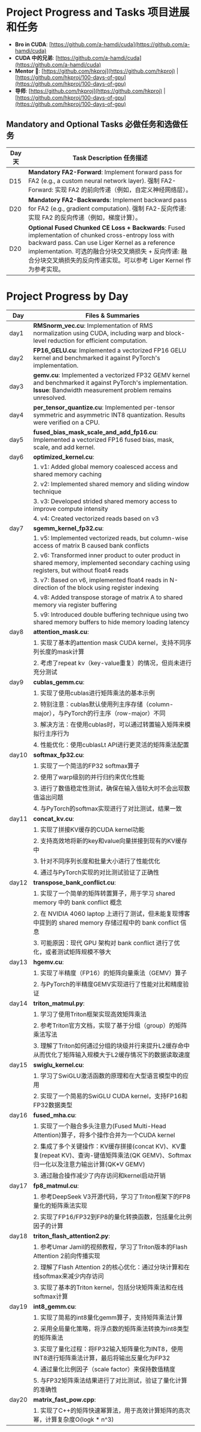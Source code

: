 # Project Progress and Tasks 项目进展和任务

- **Bro in CUDA**: [https://github.com/a-hamdi/cuda](https://github.com/a-hamdi/cuda)
- **CUDA 中的兄弟**: [https://github.com/a-hamdi/cuda](https://github.com/a-hamdi/cuda)
- **Mentor** 🚀: [https://github.com/hkproj](https://github.com/hkproj) | [https://github.com/hkproj/100-days-of-gpu](https://github.com/hkproj/100-days-of-gpu)
- **导师**: [https://github.com/hkproj](https://github.com/hkproj) | [https://github.com/hkproj/100-days-of-gpu](https://github.com/hkproj/100-days-of-gpu)

## Mandatory and Optional Tasks 必做任务和选做任务

| Day 天 | Task Description 任务描述 |
|--------|----------------------------|
| D15    | **Mandatory FA2-Forward**: Implement forward pass for FA2 (e.g., a custom neural network layer). 强制 FA2-Forward: 实现 FA2 的前向传递（例如，自定义神经网络层）。 |
| D20    | **Mandatory FA2-Backwards**: Implement backward pass for FA2 (e.g., gradient computation). 强制 FA2-反向传递: 实现 FA2 的反向传递（例如，梯度计算）。 |
| D20    | **Optional Fused Chunked CE Loss + Backwards**: Fused implementation of chunked cross-entropy loss with backward pass. Can use Liger Kernel as a reference implementation. 可选的融合分块交叉熵损失 + 反向传递: 融合分块交叉熵损失的反向传递实现。可以参考 Liger Kernel 作为参考实现。 |

# Project Progress by Day

| Day   | Files & Summaries |
|-------|-------------------|
| day1  | **RMSnorm_vec.cu**: Implementation of RMS normalization using CUDA, including warp and block-level reduction for efficient computation. |
| day2  | **FP16_GELU.cu**: Implemented a vectorized FP16 GELU kernel and benchmarked it against PyTorch's implementation. |
| day3  | **gemv.cu**: Implemented a vectorized FP32 GEMV kernel and benchmarked it against PyTorch's implementation. **Issue**: Bandwidth measurement problem remains unresolved. |
| day4  | **per_tensor_quantize.cu**: Implemented per-tensor symmetric and asymmetric INT8 quantization. Results were verified on a CPU. |
| day5  | **fused_bias_mask_scale_and_add_fp16.cu**: Implemented a vectorized FP16 fused bias, mask, scale, and add kernel. |
| day6  | **optimized_kernel.cu**: |
|       | 1. v1: Added global memory coalesced access and shared memory caching |
|       | 2. v2: Implemented shared memory and sliding window technique |
|       | 3. v3: Developed strided shared memory access to improve compute intensity |
|       | 4. v4: Created vectorized reads based on v3 |
| day7  | **sgemm_kernel_fp32.cu**: |
|       | 1. v5: Implemented vectorized reads, but column-wise access of matrix B caused bank conflicts |
|       | 2. v6: Transformed inner product to outer product in shared memory, implemented secondary caching using registers, but without float4 reads |
|       | 3. v7: Based on v6, implemented float4 reads in N-direction of the block using register indexing |
|       | 4. v8: Added transpose storage of matrix A to shared memory via register buffering |
|       | 5. v9: Introduced double buffering technique using two shared memory buffers to hide memory loading latency |
| day8  | **attention_mask.cu**: |
|       | 1. 实现了基本的attention mask CUDA kernel，支持不同序列长度的mask计算 |
|       | 2. 考虑了repeat kv（key-value重复）的情况，但尚未进行充分测试 |
| day9  | **cublas_gemm.cu**: |
|       | 1. 实现了使用cublas进行矩阵乘法的基本示例 |
|       | 2. 特别注意：cublas默认使用列主序存储（column-major），与PyTorch的行主序（row-major）不同 |
|       | 3. 解决方法：在使用cublas时，可以通过转置输入矩阵来模拟行主序行为 |
|       | 4. 性能优化：使用cublasLt API进行更灵活的矩阵乘法配置 |
| day10 | **softmax_fp32.cu**: |
|       | 1. 实现了一个简洁的FP32 softmax算子 |
|       | 2. 使用了warp级别的并行归约来优化性能 |
|       | 3. 进行了数值稳定性测试，确保在输入值较大时不会出现数值溢出问题 |
|       | 4. 与PyTorch的softmax实现进行了对比测试，结果一致 |
| day11 | **concat_kv.cu**: |
|       | 1. 实现了拼接KV缓存的CUDA kernel功能 |
|       | 2. 支持高效地将新的key和value向量拼接到现有的KV缓存中 |
|       | 3. 针对不同序列长度和批量大小进行了性能优化 |
|       | 4. 通过与PyTorch实现的对比测试验证了正确性 |
| day12 | **transpose_bank_conflict.cu**: |
|       | 1. 实现了一个简单的矩阵转置算子，用于学习 shared memory 中的 bank conflict 概念 |
|       | 2. 在 NVIDIA 4060 laptop 上进行了测试，但未能复现博客中提到的 shared memory 存储过程中的 bank conflict 信息 |
|       | 3. 可能原因：现代 GPU 架构对 bank conflict 进行了优化，或者测试矩阵规模不够大 |
| day13 | **hgemv.cu**: |
|       | 1. 实现了半精度（FP16）的矩阵向量乘法（GEMV）算子 |
|       | 2. 与PyTorch的半精度GEMV实现进行了性能对比和精度验证 |
| day14 | **triton_matmul.py**: |
|       | 1. 学习了使用Triton框架实现高效矩阵乘法 |
|       | 2. 参考Triton官方文档，实现了基于分组（group）的矩阵乘法写法 |
|       | 3. 理解了Triton如何通过分组的块级并行来提升L2缓存命中从而优化了矩阵输入规模大于L2缓存情况下的数据读取速度 |
| day15 | **swiglu_kernel.cu**: |
|       | 1. 学习了SwiGLU激活函数的原理和在大型语言模型中的应用 |
|       | 2. 实现了一个简易的SwiGLU CUDA kernel，支持FP16和FP32数据类型 |
| day16 | **fused_mha.cu**: |
|       | 1. 实现了一个融合多头注意力(Fused Multi-Head Attention)算子，将多个操作合并为一个CUDA kernel |
|       | 2. 集成了多个关键操作：KV缓存拼接(concat KV)、KV重复(repeat KV)、查询-键值矩阵乘法(QK GEMV)、Softmax归一化以及注意力输出计算(QK*V GEMV) |
|       | 3. 通过融合操作减少了内存访问和kernel启动开销|
| day17 | **fp8_matmul.cu**: |
|       | 1. 参考DeepSeek V3开源代码，学习了Triton框架下的FP8量化的矩阵乘法实现 |
|       | 2. 实现了FP16/FP32到FP8的量化转换函数，包括量化比例因子的计算 |
| day18 | **triton_flash_attention2.py**: |
|       | 1. 参考Umar Jamil的视频教程，学习了Triton版本的Flash Attention 2前向传播实现 |
|       | 2. 理解了Flash Attention 2的核心优化：通过分块计算和在线softmax来减少内存访问 |
|       | 3. 实现了基本的Triton kernel，包括分块矩阵乘法和在线softmax计算 |
| day19 | **int8_gemm.cu**: |
|       | 1. 实现了简易的int8量化gemm算子，支持矩阵乘法计算 |
|       | 2. 采用全局量化策略，将浮点数的矩阵乘法转换为int8类型的矩阵乘法 |
|       | 3. 实现了量化过程：将FP32输入矩阵量化为INT8，使用INT8进行矩阵乘法计算，最后将输出反量化为FP32 |
|       | 4. 通过量化比例因子（scale factor）来保持数值精度 |
|       | 5. 与FP32矩阵乘法结果进行了对比测试，验证了量化计算的准确性 |
| day20 | **matrix_fast_pow.cpp**: |
|       | 1. 实现了C++的矩阵快速幂算法，用于高效计算矩阵的高次幂，计算复杂度O(logk * n^3) |











